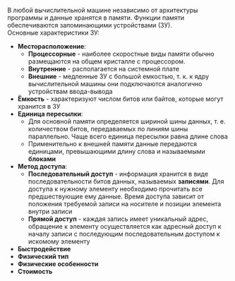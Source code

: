 В любой вычислительной машине независимо от архитектуры программы и данные хранятся в памяти. Функции памяти обеспечиваются запоминающими устройствами (ЗУ).  
Основные характеристики ЗУ:
- **Месторасположение**:
	- **Процессорные** - наиболее скоростные виды памяти обычно размещаются на общем кристалле с процессором. 
	- **Внутренние** - располагается на системной плате
	- **Внешние** - медленные ЗУ с большой емкостью, т. к. к ядру вычислительной машины они подключаются аналогично устройствам ввода-вывода
- **Ёмкость** - характеризуют числом битов или байтов, которые могут хранится в ЗУ
- **Единица пересылки**:
	- Для основной памяти определяется шириной шины данных, т. е. количеством битов, передаваемых по линиям шины параллельно. Чаще всего единица пересылки равна длине слова 
	- Применительно к внешней памяти данные передаются единицами, превышающими длину слова и называемыми **блоками**
- **Метод доступа**:
	- **Последовательный доступ** - информация хранится в виде последовательности битов данных, называемых **записями**. Для доступа к нужному элементу необходимо прочитать все предшествующие ему данные. Время доступа зависит от положения требуемой записи на носителе и позиции элемента внутри записи
	- **Прямой доступ** - каждая запись имеет уникальный адрес, обращение к элементу осуществляется как адресный доступ к началу записи с последующим последовательным доступом к искомому элементу
- **Быстродействие**
- **Физический тип**
- **Физические особенности**
- **Стоимость**